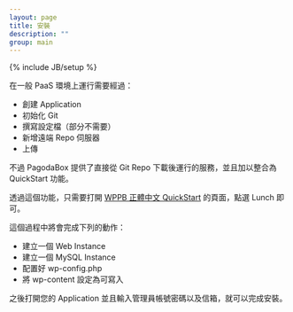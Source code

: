 ```yaml
---
layout: page
title: 安裝
description: ""
group: main
---
```

{% include JB/setup %}

在一般 PaaS 環境上運行需要經過：

* 創建 Application
* 初始化 Git
* 撰寫設定檔（部分不需要）
* 新增遠端 Repo 伺服器
* 上傳

不過 PagodaBox 提供了直接從 Git Repo 下載後運行的服務，並且加以整合為 QuickStart 功能。

透過這個功能，只需要打開 [WPPB 正體中文 QuickStart](https://pagodabox.com/cafe/elct9620/wordpress-zhtw) 的頁面，點選 Lunch 即可。

這個過程中將會完成下列的動作：

* 建立一個 Web Instance
* 建立一個 MySQL Instance
* 配置好 wp-config.php
* 將 wp-content 設定為可寫入

之後打開您的 Application 並且輸入管理員帳號密碼以及信箱，就可以完成安裝。
